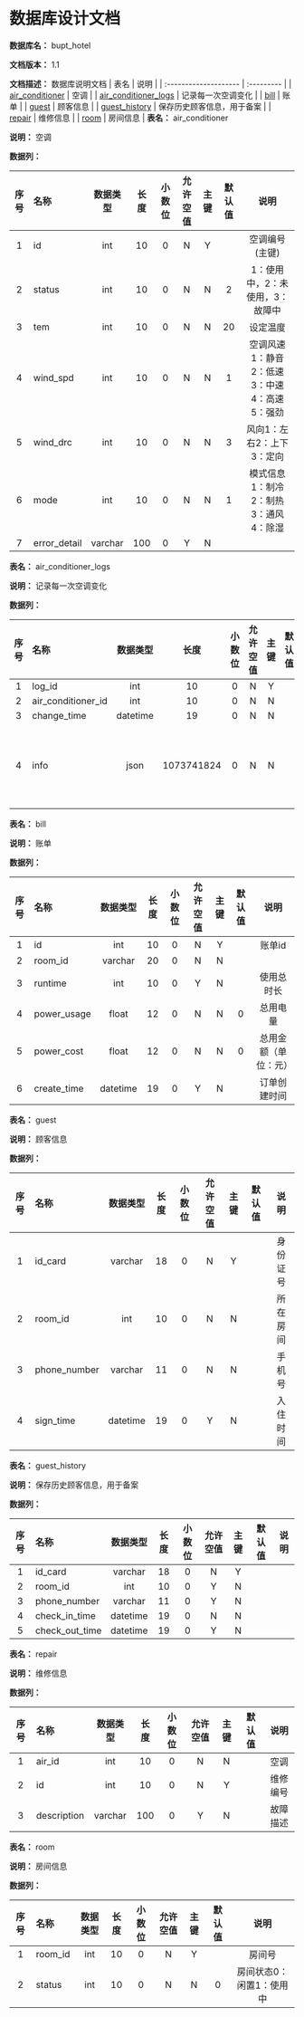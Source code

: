 # 数据库设计文档

**数据库名：** bupt_hotel

**文档版本：** 1.1

**文档描述：** 数据库说明文档
| 表名                  | 说明       |
| :-------------------- | :--------- |
| [air_conditioner](#air_conditioner) | 空调 |
| [air_conditioner_logs](#air_conditioner_logs) | 记录每一次空调变化 |
| [bill](#bill) | 账单 |
| [guest](#guest) | 顾客信息 |
| [guest_history](#guest_history) | 保存历史顾客信息，用于备案 |
| [repair](#repair) | 维修信息 |
| [room](#room) | 房间信息 |
**表名：** <a id="air_conditioner">air_conditioner</a>

**说明：** 空调

**数据列：**

| 序号 | 名称 | 数据类型 |  长度  | 小数位 | 允许空值 | 主键 | 默认值 | 说明 |
| :--: | :--- | :------: | :----: | :----: | :------: | :--: | :----: | :--: |
|  1   | id |   int   | 10 |   0    |    N     |  Y   |       | 空调编号(主键)  |
|  2   | status |   int   | 10 |   0    |    N     |  N   |   2    | 1：使用中，2：未使用，3：故障中  |
|  3   | tem |   int   | 10 |   0    |    N     |  N   |   20    | 设定温度  |
|  4   | wind_spd |   int   | 10 |   0    |    N     |  N   |   1    | 空调风速1：静音2：低速3：中速4：高速5：强劲  |
|  5   | wind_drc |   int   | 10 |   0    |    N     |  N   |   3    | 风向1：左右2：上下3：定向  |
|  6   | mode |   int   | 10 |   0    |    N     |  N   |   1    | 模式信息1：制冷2：制热3：通风4：除湿  |
|  7   | error_detail |   varchar   | 100 |   0    |    Y     |  N   |       |   |
**表名：** <a id="air_conditioner_logs">air_conditioner_logs</a>

**说明：** 记录每一次空调变化

**数据列：**

| 序号 | 名称 | 数据类型 |  长度  | 小数位 | 允许空值 | 主键 | 默认值 | 说明 |
| :--: | :--- | :------: | :----: | :----: | :------: | :--: | :----: | :--: |
|  1   | log_id |   int   | 10 |   0    |    N     |  Y   |       |   |
|  2   | air_conditioner_id |   int   | 10 |   0    |    N     |  N   |       |   |
|  3   | change_time |   datetime   | 19 |   0    |    N     |  N   |       |   |
|  4   | info |   json   | 1073741824 |   0    |    N     |  N   |       | 空调状态信息  |
**表名：** <a id="bill">bill</a>

**说明：** 账单

**数据列：**

| 序号 | 名称 | 数据类型 |  长度  | 小数位 | 允许空值 | 主键 | 默认值 | 说明 |
| :--: | :--- | :------: | :----: | :----: | :------: | :--: | :----: | :--: |
|  1   | id |   int   | 10 |   0    |    N     |  Y   |       | 账单id  |
|  2   | room_id |   varchar   | 20 |   0    |    N     |  N   |       |   |
|  3   | runtime |   int   | 10 |   0    |    Y     |  N   |       | 使用总时长  |
|  4   | power_usage |   float   | 12 |   0    |    N     |  N   |   0    | 总用电量  |
|  5   | power_cost |   float   | 12 |   0    |    N     |  N   |   0    | 总用金额（单位：元）  |
|  6   | create_time |   datetime   | 19 |   0    |    Y     |  N   |       | 订单创建时间  |
**表名：** <a id="guest">guest</a>

**说明：** 顾客信息

**数据列：**

| 序号 | 名称 | 数据类型 |  长度  | 小数位 | 允许空值 | 主键 | 默认值 | 说明 |
| :--: | :--- | :------: | :----: | :----: | :------: | :--: | :----: | :--: |
|  1   | id_card |   varchar   | 18 |   0    |    N     |  Y   |       | 身份证号  |
|  2   | room_id |   int   | 10 |   0    |    N     |  N   |       | 所在房间  |
|  3   | phone_number |   varchar   | 11 |   0    |    N     |  N   |       | 手机号  |
|  4   | sign_time |   datetime   | 19 |   0    |    Y     |  N   |       | 入住时间  |
**表名：** <a id="guest_history">guest_history</a>

**说明：** 保存历史顾客信息，用于备案

**数据列：**

| 序号 | 名称 | 数据类型 |  长度  | 小数位 | 允许空值 | 主键 | 默认值 | 说明 |
| :--: | :--- | :------: | :----: | :----: | :------: | :--: | :----: | :--: |
|  1   | id_card |   varchar   | 18 |   0    |    N     |  Y   |       |   |
|  2   | room_id |   int   | 10 |   0    |    Y     |  N   |       |   |
|  3   | phone_number |   varchar   | 11 |   0    |    Y     |  N   |       |   |
|  4   | check_in_time |   datetime   | 19 |   0    |    N     |  N   |       |   |
|  5   | check_out_time |   datetime   | 19 |   0    |    Y     |  N   |       |   |
**表名：** <a id="repair">repair</a>

**说明：** 维修信息

**数据列：**

| 序号 | 名称 | 数据类型 |  长度  | 小数位 | 允许空值 | 主键 | 默认值 | 说明 |
| :--: | :--- | :------: | :----: | :----: | :------: | :--: | :----: | :--: |
|  1   | air_id |   int   | 10 |   0    |    N     |  N   |       | 空调  |
|  2   | id |   int   | 10 |   0    |    N     |  Y   |       | 维修编号  |
|  3   | description |   varchar   | 100 |   0    |    Y     |  N   |       | 故障描述  |
**表名：** <a id="room">room</a>

**说明：** 房间信息

**数据列：**

| 序号 | 名称 | 数据类型 |  长度  | 小数位 | 允许空值 | 主键 | 默认值 | 说明 |
| :--: | :--- | :------: | :----: | :----: | :------: | :--: | :----: | :--: |
|  1   | room_id |   int   | 10 |   0    |    N     |  Y   |       | 房间号  |
|  2   | status |   int   | 10 |   0    |    N     |  N   |   0    | 房间状态0：闲置1：使用中  |
